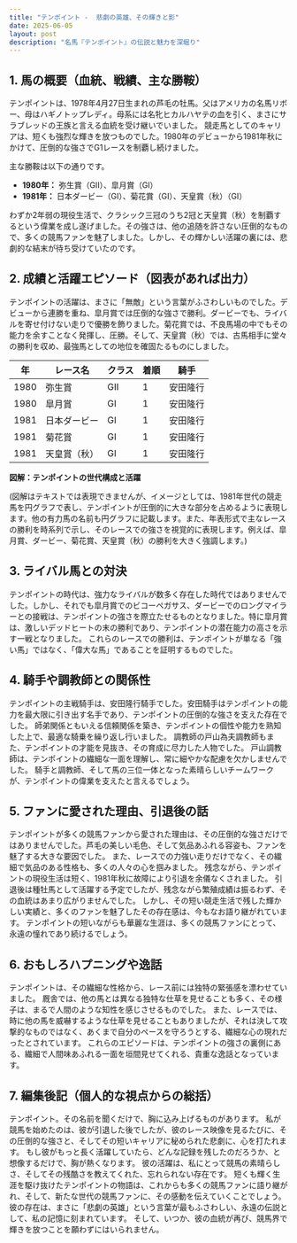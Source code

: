 ```yaml
---
title: "テンポイント -  悲劇の英雄、その輝きと影"
date: 2025-06-05
layout: post
description: "名馬『テンポイント』の伝説と魅力を深堀り"
---
```


## 1. 馬の概要（血統、戦績、主な勝鞍）

テンポイントは、1978年4月27日生まれの芦毛の牡馬。父はアメリカの名馬リボー、母はハギノトップレディ。母系には名牝ヒカルハヤテの血を引く、まさにサラブレッドの王族と言える血統を受け継いでいました。  競走馬としてのキャリアは、短くも強烈な輝きを放つものでした。1980年のデビューから1981年秋にかけて、圧倒的な強さでG1レースを制覇し続けました。

主な勝鞍は以下の通りです。

* **1980年：**  弥生賞（GII）、皐月賞（GI）
* **1981年：**  日本ダービー（GI）、菊花賞（GI）、天皇賞（秋）（GI）

わずか2年弱の現役生活で、クラシック三冠のうち2冠と天皇賞（秋）を制覇するという偉業を成し遂げました。その強さは、他の追随を許さない圧倒的なもので、多くの競馬ファンを魅了しました。しかし、その輝かしい活躍の裏には、悲劇的な結末が待ち受けていたのです。


## 2. 成績と活躍エピソード（図表があれば出力）

テンポイントの活躍は、まさに「無敵」という言葉がふさわしいものでした。デビューから連勝を重ね、皐月賞では圧倒的な強さで勝利。ダービーでも、ライバルを寄せ付けない走りで優勝を飾りました。菊花賞では、不良馬場の中でもその能力を余すことなく発揮し、圧勝。そして、天皇賞（秋）では、古馬相手に堂々の勝利を収め、最強馬としての地位を確固たるものにしました。

| 年 | レース名       | クラス | 着順 | 騎手      |
|---|---------------|-------|------|------------|
| 1980 | 弥生賞         | GII   | 1    | 安田隆行    |
| 1980 | 皐月賞         | GI    | 1    | 安田隆行    |
| 1981 | 日本ダービー     | GI    | 1    | 安田隆行    |
| 1981 | 菊花賞         | GI    | 1    | 安田隆行    |
| 1981 | 天皇賞（秋）   | GI    | 1    | 安田隆行    |


**図解：テンポイントの世代構成と活躍**

(図解はテキストでは表現できませんが、イメージとしては、1981年世代の競走馬を円グラフで表し、テンポイントが圧倒的に大きな部分を占めるように表現します。他の有力馬の名前も円グラフに記載します。また、年表形式で主なレースの勝利を時系列で示し、そのレースでの強さを視覚的に表現します。例えば、皐月賞、ダービー、菊花賞、天皇賞（秋）の勝利を大きく強調します。)


## 3. ライバル馬との対決

テンポイントの時代は、強力なライバルが数多く存在した時代ではありませんでした。しかし、それでも皐月賞でのビコーペガサス、ダービーでのロングマイラーとの接戦は、テンポイントの強さを際立たせるものとなりました。特に皐月賞は、激しいデッドヒートの末の勝利であり、テンポイントの潜在能力の高さを示す一戦となりました。  これらのレースでの勝利は、テンポイントが単なる「強い馬」ではなく、「偉大な馬」であることを証明するものでした。


## 4. 騎手や調教師との関係性

テンポイントの主戦騎手は、安田隆行騎手でした。安田騎手はテンポイントの能力を最大限に引き出す名手であり、テンポイントの圧倒的な強さを支えた存在でした。  師弟関係ともいえる信頼関係を築き、テンポイントの個性や能力を熟知した上で、最適な騎乗を繰り返し行いました。  調教師の戸山為夫調教師もまた、テンポイントの才能を見抜き、その育成に尽力した人物でした。  戸山調教師は、テンポイントの繊細な一面を理解し、常に細やかな配慮を欠かしませんでした。  騎手と調教師、そして馬の三位一体となった素晴らしいチームワークが、テンポイントの偉業を支えたと言えるでしょう。


## 5. ファンに愛された理由、引退後の話

テンポイントが多くの競馬ファンから愛された理由は、その圧倒的な強さだけではありませんでした。芦毛の美しい毛色、そして気品あふれる容姿も、ファンを魅了する大きな要因でした。  また、レースでの力強い走りだけでなく、その繊細で気品のある性格も、多くの人々の心を掴みました。  残念ながら、テンポイントの現役生活は短く、1981年秋に故障により引退を余儀なくされました。  引退後は種牡馬として活躍する予定でしたが、残念ながら繁殖成績は振るわず、その血統はあまり広がりませんでした。  しかし、その短い競走生活で残した輝かしい実績と、多くのファンを魅了したその存在感は、今もなお語り継がれています。  テンポイントの短いながらも華麗な生涯は、多くの競馬ファンにとって、永遠の憧れであり続けるでしょう。


## 6. おもしろハプニングや逸話

テンポイントは、その繊細な性格から、レース前には独特の緊張感を漂わせていました。  厩舎では、他の馬とは異なる独特な仕草を見せることも多く、その様子は、まるで人間のような知性を感じさせるものでした。  また、レースでは、時に他の馬を威嚇するような仕草を見せることもありましたが、それは決して攻撃的なものではなく、あくまで自分のペースを守ろうとする、繊細な心の現れだったとされています。  これらのエピソードは、テンポイントの強さの裏側にある、繊細で人間味あふれる一面を垣間見せてくれる、貴重な逸話となっています。


## 7. 編集後記（個人的な視点からの総括）

テンポイント。その名前を聞くだけで、胸に込み上げるものがあります。  私が競馬を始めたのは、彼が引退した後でしたが、彼のレース映像を見るたびに、その圧倒的な強さと、そしてその短いキャリアに秘められた悲劇に、心を打たれます。  もし彼がもっと長く活躍していたら、どんな記録を残したのだろうか、と想像するだけで、胸が熱くなります。  彼の活躍は、私にとって競馬の素晴らしさ、そしてその残酷さを教えてくれた、忘れられない存在です。  短くも輝く生涯を駆け抜けたテンポイントの物語は、これからも多くの競馬ファンに語り継がれ、そして、新たな世代の競馬ファンに、その感動を伝えていくことでしょう。  彼の存在は、まさに「悲劇の英雄」という言葉が最もふさわしい、永遠の伝説として、私の記憶に刻まれています。  そして、いつか、彼の血統が再び、競馬界で輝きを放つことを願わずにはいられません。
